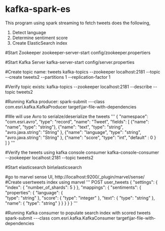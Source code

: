 # kafka-spark-es
This program using spark streaming to fetch tweets does the following,

1. Detect language
2. Determine sentiment score
3. Create ElasticSearch index

#Start Zookeeper
zookeeper-server-start config/zookeeper.propertiers

#Start Kafka Server
kafka-server-start config/server.properties

#Create topic name: tweets
kafka-topics --zookeeper localhost:2181 --topic --create tweets2 --partitions 1 --replication-factor 1 

#Verify topic exists:
kafka-topics --zookeeper localhost:2181 --describe --topic tweets2


#Running Kafka producer:
spark-submit  ---class com.esri.kafka.KafkaProducer target\jar-file-with-dependencies


#We will use Avro to serialze/deserialize the tweets
'''
{
	"namespace": "com.esri.avro",
	"type": "record",
	"name": "Tweet",
	"fields": [
		{"name": "name", "type": "string"},
		{"name": "text", "type": "string", "avro.java.string": "String" },
		{"name": "language", "type": "string", "avro.java.string": "String" },
		{"name": "score", "type": "int", "default" : 0 }		
	]
}
'''

#Verify the tweets using kafka console consumer
kafka-console-consumer --zookeeper localhost:2181 --topic tweets2

#Start elasticsearch
bin\elasticsearch

#go to marvel sense UI, http://localhost:9200/_plugin/marvel/sense/
#Create usertweets index using marvel
'''
POST user_tweets
{
  "settings": {
    "index": {
      "number_of_shards": 5
    }
  },
  "mappings": {
    "sentiments": {
      "properties": {
        "language": {	
          "type": "string"
        },
        "score": {
          "type": "integer"
        },
        "text": {
          "type": "string"
        },
        "name": {
          "type": "string"
        }
      }
    }
  }
}
'''

#Running Kafka consumer to populate search index with scored tweets
spark-submit  ---class com.esri.kafka.KafkaConsumer target\jar-file-with-dependencies